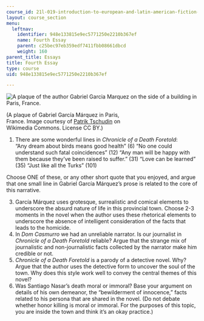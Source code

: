 ```yaml
---
course_id: 21l-019-introduction-to-european-and-latin-american-fiction-great-books-on-the-page-and-on-the-screen-spring-2017
layout: course_section
menu:
  leftnav:
    identifier: 948e133815e9ec5771250e2210b367ef
    name: Fourth Essay
    parent: c25bec97eb359edf7411fbb08661dbcd
    weight: 160
parent_title: Essays
title: Fourth Essay
type: course
uid: 948e133815e9ec5771250e2210b367ef

---
```


![A plaque of the author Gabriel Garcia Marquez on the side of a building in Paris, France.](/coursemedia/21l-019-introduction-to-european-and-latin-american-fiction-great-books-on-the-page-and-on-the-screen-spring-2017/3adc16c9a12b07168c137037193e1991_MIT21L.019S17_GGMplaque.jpg)  

(A plaque of Gabriel García Márquez in Paris,  
France. Image courtesy of [Patrik Tschudin](https://upload.wikimedia.org/wikipedia/commons/1/17/Gabriel_Garc%C3%ADa_M%C3%A1rquez_plaque_-_Rue_Cujas%2C_Paris_5.jpg) on  
Wikimedia Commons. License CC BY.)

1.  There are some wonderful lines in _Chronicle of a Death Foretold_:  
    “Any dream about birds means good health” (6) “No one could understand such fatal coincidences” (12) “Any man will be happy with them because they’ve been raised to suffer.” (31) “Love can be learned” (35) “Just like all the Turks” (101)

Choose ONE of these, or any other short quote that you enjoyed, and argue that one small line in Gabriel García Márquez’s prose is related to the core of this narrative.

3.  García Márquez uses grotesque, surrealistic and comical elements to underscore the absurd nature of life in this provincial town. Choose 2-3 moments in the novel when the author uses these rhetorical elements to underscore the absence of intelligent consideration of the facts that leads to the homicide.
4.  In _Dom Casmurro_ we had an unreliable narrator. Is our journalist in _Chronicle of a Death Foretold_ reliable? Argue that the strange mix of journalistic and non-journalistic facts collected by the narrator make him credible or not.
5.  _Chronicle of a Death Foretold_ is a parody of a detective novel. Why? Argue that the author uses the detective form to uncover the soul of the town. Why does this style work well to convey the central themes of this novel?
6.  Was Santiago Nasar’s death moral or immoral? Base your argument on details of his own demeanor, the “bewilderment of innocence,” facts related to his persona that are shared in the novel. (Do not debate whether honor killing is moral or immoral. For the purposes of this topic, you are inside the town and think it’s an okay practice.)